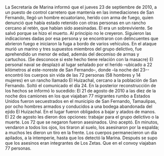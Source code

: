La Secretaría de Marina informó que el jueves 23 de septiembre de 2010, a un puesto de control carretero que mantenía en las inmediaciones de San Fernando, llegó un hombre ecuatoriano, herido con arma de fuego, quien denunció que había estado retenido con otras personas en un rancho cercano al retén, que habían sido asesinadas. El era un sobreviviente. Se salvó porque se hizo el muerto.
Al principio no le creyeron. Siguieron las indicaciones dadas por esa persona y se encontraron con delincuentes que abrieron fuego e iniciaron la fuga a bordo de varios vehículos. En el ataque murió un marino y tres supuestos miembros del grupo delictivo, fue aprehendido un menor de edad, además del decomiso de armas y cartuchos. (Se desconoce si este hecho tiene relación con la masacre)
El personal naval se desplazó al lugar señalado por el herido –ubicado a 22 kilómetros al este-noreste de San Fernando–, donde –la noche del 23-- encontró los cuerpos sin vida de las 72 personas (58 hombres y 14 mujeres) en un rancho llamado El Huizachal, cercano a la población de San Fernando. Soltó el comunicado el día 24. 
En la posterior reconstrucción de los hechos se informó lo sucedido:
El 21 de agosto de 2010 a las diez de la noche dos camiones en los que viajaban 77 migrantes rumbo a Estados Unidos fueron secuestrados en el municipio de San Fernando, Tamaulipas, por ocho hombres armados y conducidos a una bodega abandonada del ejido El Huizachal. En el lugar fueron obligados a bajar y atados de manos. El 22 de agosto les dieron dos opciones: trabajar para el grupo delictivo o la muerte.
Los 72 que se negaron fueron asesinados. Uno aceptó.
En minutos, vendaron a todos los ojos, los tiraron al suelo, los asesinaron por la espalda; a muchos les dieron un tiro en la frente.
Los cuerpos permanecieron un día apilados, a la intemperie, hasta que los detectó la Marina.
Después se supo que los asesinos eran integrantes de Los Zetas. Que en el convoy viajaban 77 personas.
 
